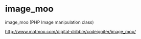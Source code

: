 image_moo
=========

image_moo (PHP Image manipulation class)

http://www.matmoo.com/digital-dribble/codeigniter/image_moo/